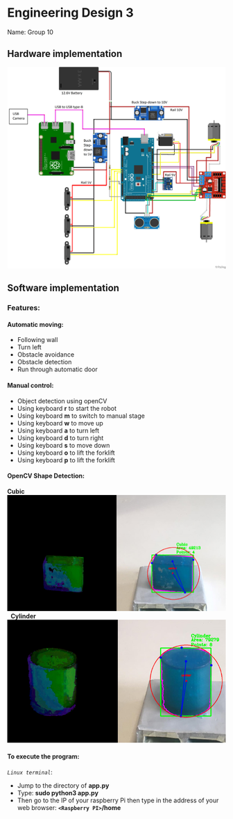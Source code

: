 # Engineering Design 3

Name: Group 10
## Hardware implementation

![alt text](https://github.com/phu0n9/Design-3/blob/master/image.png?raw=true)


## Software implementation

### Features:

#### Automatic moving: 
* Following wall
* Turn left
* Obstacle avoidance
* Obstacle detection
* Run through automatic door


#### Manual control:
* Object detection using openCV
* Using keyboard **r** to start the robot
* Using keyboard **m** to switch to manual stage
* Using keyboard **w** to move up
* Using keyboard **a** to turn left
* Using keyboard **d** to turn right
* Using keyboard **s** to move down
* Using keyboard **o** to lift the forklift
* Using keyboard **p** to lift the forklift

#### OpenCV Shape Detection:
**Cubic**
![alt text](https://github.com/phu0n9/Design-3/blob/master/cubic.png?raw=true)
&nbsp;
**Cylinder**
![alt text](https://github.com/phu0n9/Design-3/blob/master/cylinder.png?raw=true)



#### To execute the program:

*```Linux terminal```*:
* Jump to the directory of **app.py**
* Type: **sudo python3 app.py**
* Then go to the IP of your raspberry Pi then type in the address of your web browser: **```<Raspberry PI>```/home**




